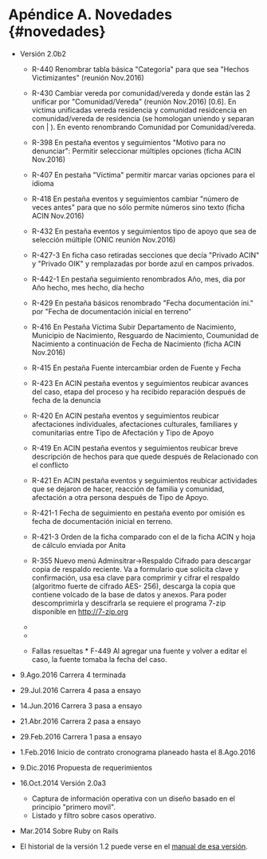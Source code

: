  
# Apéndice A. Novedades {#novedades}
* Versión 2.0b2
	* R-440 Renombrar tabla básica "Categoria" para que sea "Hechos
	  Victimizantes" (reunión Nov.2016)
	* R-430 Cambiar vereda por comunidad/vereda y donde están las 2
	  unificar por "Comunidad/Vereda" (reunión Nov.2016) [0.6]. En víctima
	  unificadas vereda residencia y comunidad residcencia en
	  comunidad/vereda de residencia (se homologan uniendo y separan con |
	  ). En evento renombrando Comunidad por Comunidad/vereda.
	* R-398 En pestaña eventos y seguimientos "Motivo para no denunciar":
	  Permitir seleccionar múltiples opciones (ficha ACIN Nov.2016)
	* R-407 En pestaña "Víctima" permitir marcar varias opciones para el idioma
	* R-418 En pestaña eventos y seguimientos cambiar "número de veces
	  antes" para que no sólo permite números sino texto (ficha ACIN
	  Nov.2016)
	* R-432 En pestaña eventos y seguimientos tipo de apoyo que sea de
	  selección múltiple (ONIC reunión Nov.2016)

	* R-427-3 En ficha caso retiradas secciones que decía "Privado ACIN" y "Privado OIK" y remplazadas por borde azul en 		campos privados.
	* R-442-1 En pestaña seguimiento renombrados Año, mes, dia por Año hecho, mes hecho, día hecho
	* R-429 En pestaña básicos renombrado "Fecha documentación ini." por "Fecha de documentación inicial en terreno"
	* R-416 En Pestaña Víctima Subir Departamento de Nacimiento, Municipio de Nacimiento, Resguardo de Nacimiento, 		   Coumunidad de Nacimiento a continuación de Fecha de Nacimiento (ficha ACIN Nov.2016)
	* R-415 En pestaña Fuente intercambiar orden de Fuente y Fecha
	* R-423 En ACIN pestaña eventos y seguimientos reubicar avances del caso, etapa del proceso y ha recibido reparación 		después de fecha de la denuncia
	* R-420 En ACIN pestaña eventos y seguimientos reubicar afectaciones individuales, afectaciones culturales, 		  familiares y comunitarias entre Tipo de Afectación y Tipo de Apoyo
	* R-419 En ACIN pestaña eventos y seguimientos reubicar breve descripción de hechos para que quede después de 		  Relacionado con el conflicto
	* R-421 En ACIN pestaña eventos y seguimientos reubicar actividades que se dejaron de hacer, reacción de familia y 	     comunidad, afectación a otra persona después de Tipo de Apoyo.
	* R-421-1 Fecha de seguimiento en pestaña evento por omisión es fecha de documentación inicial en terreno.
	* R-421-3 Orden de la ficha comparado con el de la ficha ACIN y hoja de cálculo enviada por Anita

	* R-355 Nuevo menú Adminsitrar->Respaldo Cifrado para descargar copia de respaldo reciente. Va a formulario que 	  solicita clave y confirmación, usa esa clave para comprimir y cifrar el respaldo (algoritmo fuerte de cifrado AES-	      256), descarga la copia que contiene volcado de la base de datos y anexos.  Para poder descomprimirla y descifrarla 	    se requiere el programa 7-zip disponible en http://7-zip.org
	*
	*
	* Fallas resueltas
	      * F-449 Al agregar una fuente y volver a editar el caso, la fuente tomaba la fecha del caso.
* 9.Ago.2016 Carrera 4 terminada
* 29.Jul.2016 Carrera 4 pasa a ensayo
* 14.Jun.2016 Carrera 3 pasa a ensayo
* 21.Abr.2016 Carrera 2 pasa a ensayo
* 29.Feb.2016 Carrera 1 pasa a ensayo
* 1.Feb.2016 Inicio de contrato cronograma planeado hasta el 8.Ago.2016 
* 9.Dic.2016 Propuesta de requerimientos

* 16.Oct.2014 Versión 2.0a3 
	* Captura de información operativa con un diseño basado en el principio "primero movil".  
	* Listado y filtro sobre casos operativo.

* Mar.2014 Sobre Ruby on Rails

* El historial de la versión 1.2 puede verse en el [manual de esa versión](http://sivel.sourceforge.net/1.2/).

